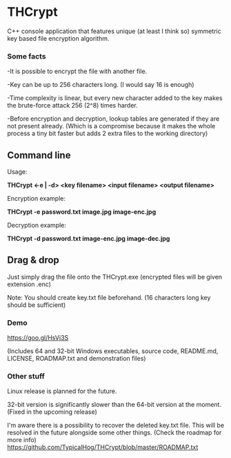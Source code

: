 # THCrypt
C++ console application that features unique (at least I think so) symmetric key based file encryption algorithm.

### Some facts
-It is possible to encrypt the file with another file.

-Key can be up to 256 characters long. (I would say 16 is enough)

-Time complexity is linear, but every new character added to the key makes the brute-force attack 256 (2^8) times harder.

-Before encryption and decryption, lookup tables are generated if they are not present already. (Which is a compromise because it makes the whole process a tiny bit faster but adds 2 extra files to the working directory)

## Command line
Usage:

**THCrypt \<-e | -d\> \<key filename\> \<input filename\> \<output filename\>**

Encryption example:

**THCrypt -e password.txt image.jpg image-enc.jpg**

Decryption example:

**THCrypt -d password.txt image-enc.jpg image-dec.jpg**

## Drag & drop
Just simply drag the file onto the THCrypt.exe (encrypted files will be given extension .enc)

Note: You should create key.txt file beforehand. (16 characters long key should be sufficient)

### Demo
https://goo.gl/HsVj3S

(Includes 64 and 32-bit Windows executables, source code, README.md, LICENSE, ROADMAP.txt and demonstration files)

### Other stuff

Linux release is planned for the future.

32-bit version is significantly slower than the 64-bit version at the moment. (Fixed in the upcoming release)

I'm aware there is a possibility to recover the deleted key.txt file.
This will be resolved in the future alongside some other things. (Check the roadmap for more info)
https://github.com/TypicalHog/THCrypt/blob/master/ROADMAP.txt
